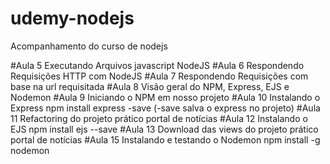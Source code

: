 # udemy-nodejs
Acompanhamento do curso de nodejs

#Aula 5
    Executando Arquivos javascript NodeJS
#Aula 6
    Respondendo Requisições HTTP com NodeJS
#Aula 7
    Respondendo Requisições com base na url requisitada
#Aula 8
    Visão geral do NPM, Express, EJS e Nodemon
#Aula 9
    Iniciando o NPM em nosso projeto
#Aula 10
    Instalando o Express
    npm install express -save (-save salva o express no projeto)
#Aula 11
    Refactoring do projeto prático portal de notícias
#Aula 12
    Instalando o EJS
    npm install ejs --save
#Aula 13
    Download das views do projeto prático portal de notícias
#Aula 15
    Instalando e testando o Nodemon
    npm install -g nodemon



